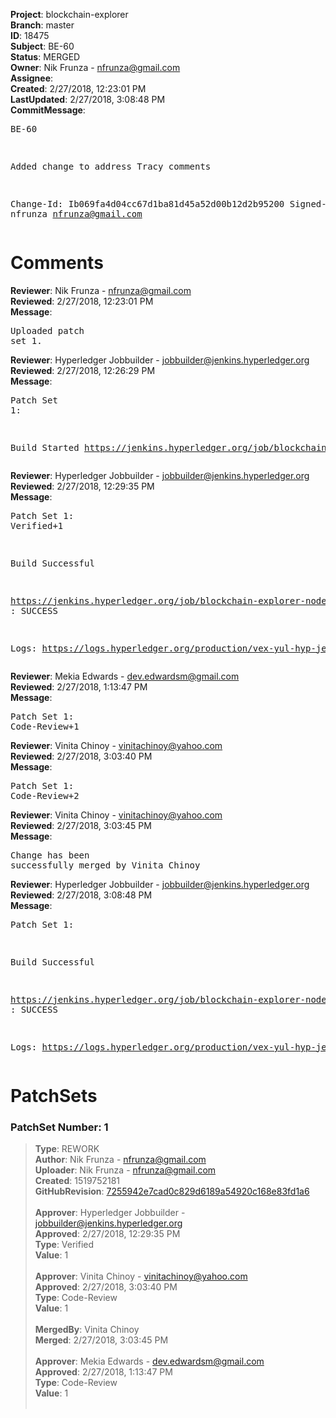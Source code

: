<strong>Project</strong>: blockchain-explorer<br><strong>Branch</strong>: master<br><strong>ID</strong>: 18475<br><strong>Subject</strong>: BE-60<br><strong>Status</strong>: MERGED<br><strong>Owner</strong>: Nik Frunza - nfrunza@gmail.com<br><strong>Assignee</strong>:<br><strong>Created</strong>: 2/27/2018, 12:23:01 PM<br><strong>LastUpdated</strong>: 2/27/2018, 3:08:48 PM<br><strong>CommitMessage</strong>:<br><pre>BE-60

Added change to address Tracy comments

Change-Id: Ib069fa4d04cc67d1ba81d45a52d00b12d2b95200
Signed-off-by: nfrunza <nfrunza@gmail.com>
</pre><h1>Comments</h1><strong>Reviewer</strong>: Nik Frunza - nfrunza@gmail.com<br><strong>Reviewed</strong>: 2/27/2018, 12:23:01 PM<br><strong>Message</strong>: <pre>Uploaded patch set 1.</pre><strong>Reviewer</strong>: Hyperledger Jobbuilder - jobbuilder@jenkins.hyperledger.org<br><strong>Reviewed</strong>: 2/27/2018, 12:26:29 PM<br><strong>Message</strong>: <pre>Patch Set 1:

Build Started https://jenkins.hyperledger.org/job/blockchain-explorer-node6-verify-x86_64/38/</pre><strong>Reviewer</strong>: Hyperledger Jobbuilder - jobbuilder@jenkins.hyperledger.org<br><strong>Reviewed</strong>: 2/27/2018, 12:29:35 PM<br><strong>Message</strong>: <pre>Patch Set 1: Verified+1

Build Successful 

https://jenkins.hyperledger.org/job/blockchain-explorer-node6-verify-x86_64/38/ : SUCCESS

Logs: https://logs.hyperledger.org/production/vex-yul-hyp-jenkins-3/blockchain-explorer-node6-verify-x86_64/38</pre><strong>Reviewer</strong>: Mekia Edwards - dev.edwardsm@gmail.com<br><strong>Reviewed</strong>: 2/27/2018, 1:13:47 PM<br><strong>Message</strong>: <pre>Patch Set 1: Code-Review+1</pre><strong>Reviewer</strong>: Vinita Chinoy - vinitachinoy@yahoo.com<br><strong>Reviewed</strong>: 2/27/2018, 3:03:40 PM<br><strong>Message</strong>: <pre>Patch Set 1: Code-Review+2</pre><strong>Reviewer</strong>: Vinita Chinoy - vinitachinoy@yahoo.com<br><strong>Reviewed</strong>: 2/27/2018, 3:03:45 PM<br><strong>Message</strong>: <pre>Change has been successfully merged by Vinita Chinoy</pre><strong>Reviewer</strong>: Hyperledger Jobbuilder - jobbuilder@jenkins.hyperledger.org<br><strong>Reviewed</strong>: 2/27/2018, 3:08:48 PM<br><strong>Message</strong>: <pre>Patch Set 1:

Build Successful 

https://jenkins.hyperledger.org/job/blockchain-explorer-node6-merge-x86_64/19/ : SUCCESS

Logs: https://logs.hyperledger.org/production/vex-yul-hyp-jenkins-3/blockchain-explorer-node6-merge-x86_64/19</pre><h1>PatchSets</h1><h3>PatchSet Number: 1</h3><blockquote><strong>Type</strong>: REWORK<br><strong>Author</strong>: Nik Frunza - nfrunza@gmail.com<br><strong>Uploader</strong>: Nik Frunza - nfrunza@gmail.com<br><strong>Created</strong>: 1519752181<br><strong>GitHubRevision</strong>: [7255942e7cad0c829d6189a54920c168e83fd1a6](https://github.com/hyperledger/blockchain-explorer/commit/7255942e7cad0c829d6189a54920c168e83fd1a6)<br><br><strong>Approver</strong>: Hyperledger Jobbuilder - jobbuilder@jenkins.hyperledger.org<br><strong>Approved</strong>: 2/27/2018, 12:29:35 PM<br><strong>Type</strong>: Verified<br><strong>Value</strong>: 1<br><br><strong>Approver</strong>: Vinita Chinoy - vinitachinoy@yahoo.com<br><strong>Approved</strong>: 2/27/2018, 3:03:40 PM<br><strong>Type</strong>: Code-Review<br><strong>Value</strong>: 1<br><br><strong>MergedBy</strong>: Vinita Chinoy<br><strong>Merged</strong>: 2/27/2018, 3:03:45 PM<br><br><strong>Approver</strong>: Mekia Edwards - dev.edwardsm@gmail.com<br><strong>Approved</strong>: 2/27/2018, 1:13:47 PM<br><strong>Type</strong>: Code-Review<br><strong>Value</strong>: 1<br><br></blockquote>